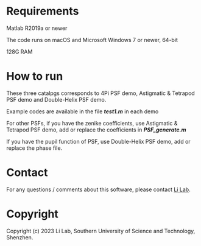 # Requirements
Matlab R2019a or newer  

The code runs on macOS and Microsoft Windows 7 or newer, 64-bit

128G RAM

# How to run
These three catalpgs corresponds to 4Pi PSF demo, Astigmatic & Tetrapod PSF demo and Double-Helix PSF demo.

Example codes are available in the file ***test1.m*** in each demo 

For other PSFs, if you have the zenike coefficients, use Astigmatic & Tetrapod PSF demo, add or replace the coefficients in ***PSF_generate.m***

If you have the pupil function of PSF, use Double-Helix PSF demo, add or replace the phase file.

# Contact
For any questions / comments about this software, please contact [Li Lab](https://faculty.sustech.edu.cn/liym2019/en/).

# Copyright
Copyright (c) 2023 Li Lab, Southern University of Science and Technology, Shenzhen.
